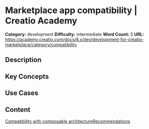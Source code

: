 # Marketplace app compatibility | Creatio Academy

**Category:** development **Difficulty:** intermediate **Word Count:** 5
**URL:**
https://academy.creatio.com/docs/8.x/dev/development-for-creatio-marketplace/category/compatibility

## Description

## Key Concepts

## Use Cases

## Content

[Compatibility with composable architecture](/docs/8.x/dev/development-for-creatio-marketplace/app-development/app-compatibility/configure-the-app-for-composable-architecture-compatibility)[Recommendations](/docs/8.x/dev/development-for-creatio-marketplace/app-development/app-compatibility/recommendations-for-developing-compatible-apps)
